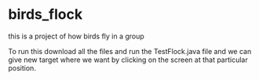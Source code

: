 # birds_flock
this is a project of how birds fly in a group


To run this download all the files and run the TestFlock.java file and we can give new target where we want by clicking on the screen at that particular position.
